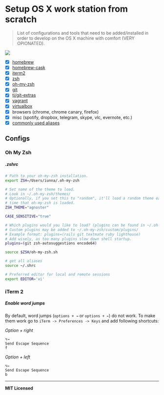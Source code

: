 # Setup OS X work station from scratch

> List of configurations and tools that need to be added/installed in order to develop on the OS X machine with comfort (VERY OPIONATED).

<img src="https://media.giphy.com/media/mYtiMk3wqzNwQ/giphy.gif" />

- [x] [homebrew](http://brew.sh)
- [x] [homebrew-cask](https://caskroom.github.io)
- [x] [iterm2](https://www.iterm2.com)
- [x] [zsh](http://www.zsh.org)
- [x] [oh-my-zsh](https://github.com/robbyrussell/oh-my-zsh)
- [x] [git](https://git-scm.com)
- [x] [tj/git-extras](https://github.com/tj/git-extras)
- [x] [vagrant](https://www.vagrantup.com)
- [x] [virtualbox](https://www.virtualbox.org)
- [x] browsers (chrome, chrome canary, firefox)
- [x] misc (spotify, dropbox, telegram, skype, vlc, evernote, etc.)
- [x] [commonly used aliases](https://github.com/voronianski/setup-osx-work-station/blob/master/scripts/aliases.sh#L2-L13)

## Configs

### Oh My Zsh

##### .zshrc

```bash
# Path to your oh-my-zsh installation.
export ZSH=/Users/iunna/.oh-my-zsh

# Set name of the theme to load.
# Look in ~/.oh-my-zsh/themes/
# Optionally, if you set this to "random", it'll load a random theme each
# time that oh-my-zsh is loaded.
ZSH_THEME="agnoster"

CASE_SENSITIVE="true"

# Which plugins would you like to load? (plugins can be found in ~/.oh-my-zsh/plugins/*)
# Custom plugins may be added to ~/.oh-my-zsh/custom/plugins/
# Example format: plugins=(rails git textmate ruby lighthouse)
# Add wisely, as too many plugins slow down shell startup.
plugins=(git zsh-autosuggestions encode64)

source $ZSH/oh-my-zsh.sh

# get all aliases
source ~/.shrc

# Preferred editor for local and remote sessions
export EDITOR='vi'
```

### iTerm 2

##### Enable word jumps

By default, word jumps (`options + →` or `options + ←`) do not work. To make them work go to `iTerm -> Preferences -> Keys` and add following shortcuts:

_Option + right_

```
⌥→
Send Escape Sequence
f
```

_Option + left_

```
⌥←
Send Escape Sequence
b
```

---

**MIT Licensed**
